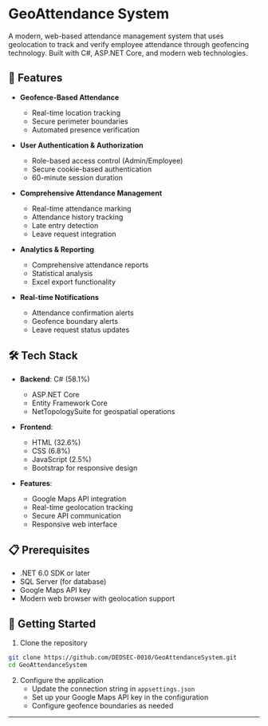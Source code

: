 # GeoAttendance System

A modern, web-based attendance management system that uses geolocation to track and verify employee attendance through geofencing technology. Built with C#, ASP.NET Core, and modern web technologies.

## 🌟 Features

- **Geofence-Based Attendance**
  - Real-time location tracking
  - Secure perimeter boundaries
  - Automated presence verification

- **User Authentication & Authorization**
  - Role-based access control (Admin/Employee)
  - Secure cookie-based authentication
  - 60-minute session duration

- **Comprehensive Attendance Management**
  - Real-time attendance marking
  - Attendance history tracking
  - Late entry detection
  - Leave request integration

- **Analytics & Reporting**
  - Comprehensive attendance reports
  - Statistical analysis
  - Excel export functionality

- **Real-time Notifications**
  - Attendance confirmation alerts
  - Geofence boundary alerts
  - Leave request status updates

## 🛠️ Tech Stack

- **Backend**: C# (58.1%)
  - ASP.NET Core
  - Entity Framework Core
  - NetTopologySuite for geospatial operations

- **Frontend**: 
  - HTML (32.6%)
  - CSS (6.8%)
  - JavaScript (2.5%)
  - Bootstrap for responsive design

- **Features**:
  - Google Maps API integration
  - Real-time geolocation tracking
  - Secure API communication
  - Responsive web interface

## 📋 Prerequisites

- .NET 6.0 SDK or later
- SQL Server (for database)
- Google Maps API key
- Modern web browser with geolocation support

## 🚀 Getting Started

1. Clone the repository
```bash
git clone https://github.com/DEDSEC-0010/GeoAttendanceSystem.git
cd GeoAttendanceSystem
```

2. Configure the application
   - Update the connection string in `appsettings.json`
   - Set up your Google Maps API key in the configuration
   - Configure geofence boundaries as needed
---
